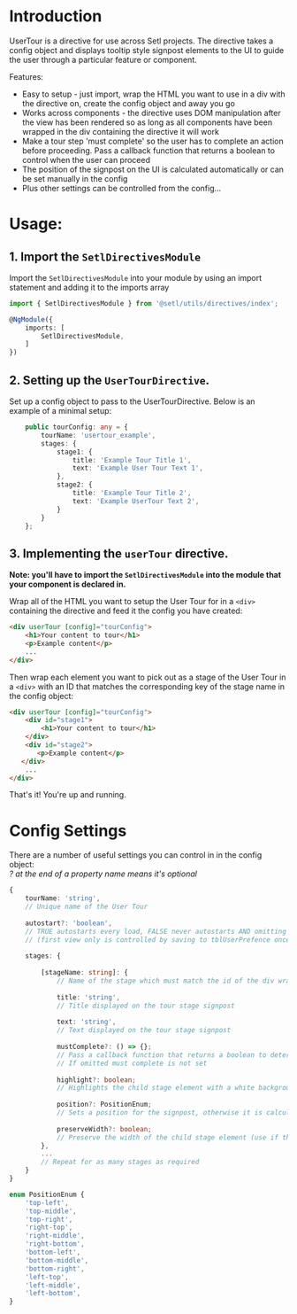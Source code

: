 # Introduction
UserTour is a directive for use across Setl projects. The directive takes a config object and displays tooltip style signpost elements to the UI
to guide the user through a particular feature or component. 

Features:
* Easy to setup - just import, wrap the HTML you want to use in a div with the directive on, create the config object and away you go
* Works across components - the directive uses DOM manipulation after the view has been rendered so as long as all components have been wrapped in
the div containing the directive it will work
* Make a tour step 'must complete' so the user has to complete an action before proceeding. Pass a callback function that returns a boolean to control
when the user can proceed
* The position of the signpost on the UI is calculated automatically or can be set manually in the config
* Plus other settings can be controlled from the config...

# Usage:
## 1. Import the `SetlDirectivesModule`

Import the `SetlDirectivesModule` into your module by using an import statement and adding it to the imports array

```typescript
import { SetlDirectivesModule } from '@setl/utils/directives/index';

@NgModule({
    imports: [
        SetlDirectivesModule,
    ]
})
```

## 2. Setting up the `UserTourDirective`.

Set up a config object to pass to the UserTourDirective. Below is an example of a minimal setup:

```typescript
    public tourConfig: any = {
        tourName: 'usertour_example',
        stages: {
            stage1: {
                title: 'Example Tour Title 1',
                text: 'Example User Tour Text 1',
            },
            stage2: {
                title: 'Example Tour Title 2',
                text: 'Example UserTour Text 2',
            }
        }
    };
```

## 3. Implementing the `userTour` directive.

**Note: you'll have to import the `SetlDirectivesModule` into the module that your component is declared in.**

Wrap all of the HTML you want to setup the User Tour for in a `<div>` containing the directive and feed it the config you have created:

```html
<div userTour [config]="tourConfig">
    <h1>Your content to tour</h1>
    <p>Example content</p>
    ...
</div>
```

Then wrap each element you want to pick out as a stage of the User Tour in a `<div>` with an ID that matches the corresponding key of the stage name
in the config object:

```html
<div userTour [config]="tourConfig">
    <div id="stage1">
        <h1>Your content to tour</h1>
    </div>
    <div id="stage2">
       <p>Example content</p>
   </div>
    ...
</div>
```
That's it! You're up and running.

# Config Settings
There are a number of useful settings you can control in in the config object:
<br>*? at the end of a property name means it's optional*
```typescript
{
    tourName: 'string',
    // Unique name of the User Tour
    
    autostart?: 'boolean',
    // TRUE autostarts every load, FALSE never autostarts AND omitting launches it on first view
    // (first view only is controlled by saving to tblUserPrefence once a tour has been closed)
    
    stages: {
        
        [stageName: string]: {
            // Name of the stage which must match the id of the div wrapping the child element in the HTML
            
            title: 'string',
            // Title displayed on the tour stage signpost
            
            text: 'string',
            // Text displayed on the tour stage signpost
            
            mustComplete?: () => {};
            // Pass a callback function that returns a boolean to determine if a user can move past this stage.
            // If omitted must complete is not set
            
            highlight?: boolean;
            // Highlights the child stage element with a white background
            
            position?: PositionEnum;
            // Sets a position for the signpost, otherwise it is calculated automatically
            
            preserveWidth?: boolean;
            // Preserve the width of the child stage element (use if the tour styles effect the child element width)
        },
        ...
        // Repeat for as many stages as required
    }
}

enum PositionEnum {
    'top-left',
    'top-middle',
    'top-right',
    'right-top',
    'right-middle',
    'right-bottom',
    'bottom-left',
    'bottom-middle',
    'bottom-right',
    'left-top',
    'left-middle',
    'left-bottom',
}

```
